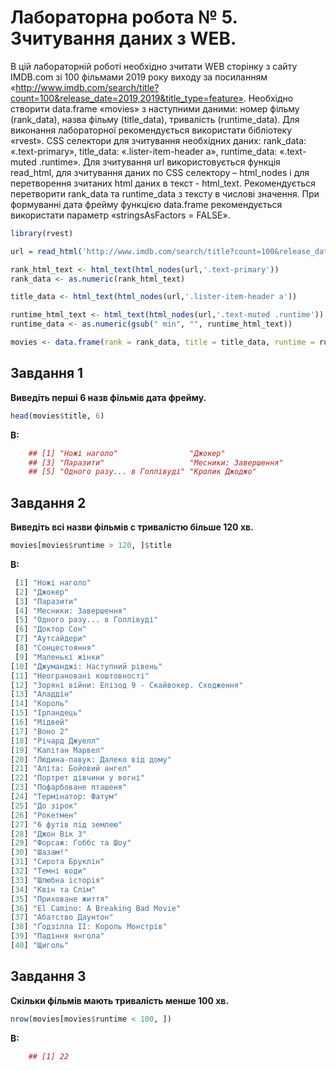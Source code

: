 Лабораторна робота № 5. Зчитування даних з WEB.
================

В цій лабораторній роботі необхідно зчитати WEB сторінку з сайту IMDB.com зі 100 фільмами 2019 року виходу за посиланням «http://www.imdb.com/search/title?count=100&release_date=2019,2019&title_type=feature». Необхідно створити data.frame «movies» з наступними даними: номер фільму (rank\_data), назва фільму (title\_data), тривалість (runtime\_data). Для виконання лабораторної рекомендується використати бібліотеку «rvest». CSS селектори для зчитування необхідних даних: rank\_data: «.text-primary», title\_data: «.lister-item-header a», runtime\_data: «.text-muted .runtime». Для зчитування url використовується функція read\_html, для зчитування даних по CSS селектору – html\_nodes і для перетворення зчитаних html даних в текст - html\_text. Рекомендується перетворити rank\_data та runtime\_data з тексту в числові значення. При формуванні дата фрейму функцією data.frame рекомендується використати параметр «stringsAsFactors = FALSE».

``` r
library(rvest)

url = read_html('http://www.imdb.com/search/title?count=100&release_date=2019,2019&title_type=feature')

rank_html_text <- html_text(html_nodes(url,'.text-primary'))
rank_data <- as.numeric(rank_html_text)

title_data <- html_text(html_nodes(url,'.lister-item-header a'))

runtime_html_text <- html_text(html_nodes(url,'.text-muted .runtime'))
runtime_data <- as.numeric(gsub(" min", "", runtime_html_text))

movies <- data.frame(rank = rank_data, title = title_data, runtime = runtime_data, stringsAsFactors = FALSE)
```

Завдання 1
----------

**Виведіть перші 6 назв фільмів дата фрейму.**

``` r
head(movies$title, 6)
```
**В:**
``` r
    ## [1] "Ножі наголо"                "Джокер"                    
    ## [3] "Паразити"                   "Месники: Завершення"       
    ## [5] "Одного разу... в Голлівуді" "Кролик Джоджо" 
```

Завдання 2
----------

**Виведіть всі назви фільмів с тривалістю більше 120 хв.**

``` r
movies[movies$runtime > 120, ]$title
```
**В:**
``` r
 [1] "Ножі наголо"                                  
 [2] "Джокер"                                       
 [3] "Паразити"                                     
 [4] "Месники: Завершення"                          
 [5] "Одного разу... в Голлівуді"                   
 [6] "Доктор Сон"                                   
 [7] "Аутсайдери"                                   
 [8] "Сонцестояння"                                 
 [9] "Маленькі жінки"                               
[10] "Джуманджі: Наступний рівень"                  
[11] "Неограновані коштовності"                     
[12] "Зоряні війни: Епізод 9 - Скайвокер. Сходження"
[13] "Аладдін"                                      
[14] "Король"                                       
[15] "Ірландець"                                    
[16] "Мідвей"                                       
[17] "Воно 2"                                       
[18] "Річард Джуелл"                                
[19] "Капітан Марвел"                               
[20] "Людина-павук: Далеко від дому"                
[21] "Аліта: Бойовий ангел"                         
[22] "Портрет дівчини у вогні"                      
[23] "Пофарбоване пташеня"                          
[24] "Термінатор: Фатум"                            
[25] "До зірок"                                     
[26] "Рокетмен"                                     
[27] "6 футів під землею"                           
[28] "Джон Вік 3"                                   
[29] "Форсаж: Гоббс та Шоу"                         
[30] "Шазам!"                                       
[31] "Сирота Бруклін"                               
[32] "Темні води"                                   
[33] "Шлюбна історія"                               
[34] "Квін та Слім"                                 
[35] "Приховане життя"                              
[36] "El Camino: A Breaking Bad Movie"              
[37] "Абатство Даунтон"                             
[38] "Ґодзілла II: Король Монстрів"                 
[39] "Падіння янгола"                               
[40] "Щиголь" 
```

Завдання 3
----------

**Скільки фільмів мають тривалість менше 100 хв.**

``` r
nrow(movies[movies$runtime < 100, ])
```
**В:**
``` r
    ## [1] 22
```

